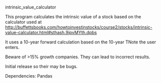 intrinsic_value_calculator

This program calculates the intrinsic value of a stock based on the calculator used at http://buffettsbooks.com/howtoinvestinstocks/course2/stocks/intrinsic-value-calculator.html#sthash.9ipvMYth.dpbs

It uses a 10-year forward calculation based on the 10-year TNote the user enters.

Beware of >15% growth companies.  They can lead to incorrect results.

Initial release so their may be bugs.

Dependencies:
Pandas
